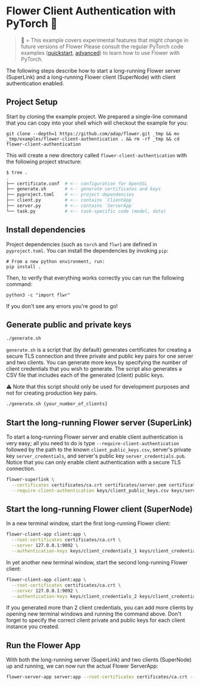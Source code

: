 # Flower Client Authentication with PyTorch 🧪

> 🧪 = This example covers experimental features that might change in future versions of Flower
> Please consult the regular PyTorch code examples ([quickstart](https://github.com/adap/flower/tree/main/examples/quickstart-pytorch), [advanced](https://github.com/adap/flower/tree/main/examples/advanced-pytorch)) to learn how to use Flower with PyTorch.

The following steps describe how to start a long-running Flower server (SuperLink) and a long-running Flower client (SuperNode) with client authentication enabled.

## Project Setup

Start by cloning the example project. We prepared a single-line command that you can copy into your shell which will checkout the example for you:

```shell
git clone --depth=1 https://github.com/adap/flower.git _tmp && mv _tmp/examples/flower-client-authentication . && rm -rf _tmp && cd flower-client-authentication
```

This will create a new directory called `flower-client-authentication` with the following project structure:

```bash
$ tree .
.
├── certificate.conf  # <-- configuration for OpenSSL
├── generate.sh       # <-- generate certificates and keys
├── pyproject.toml    # <-- project dependencies
├── client.py         # <-- contains `ClientApp`
├── server.py         # <-- contains `ServerApp`
└── task.py           # <-- task-specific code (model, data)
```

## Install dependencies

Project dependencies (such as `torch` and `flwr`) are defined in `pyproject.toml`. You can install the dependencies by invoking `pip`:

```shell
# From a new python environment, run:
pip install .
```

Then, to verify that everything works correctly you can run the following command:

```shell
python3 -c "import flwr"
```

If you don't see any errors you're good to go!

## Generate public and private keys

```bash
./generate.sh
```

`generate.sh` is a script that (by default) generates certificates for creating a secure TLS connection
and three private and public key pairs for one server and two clients.
You can generate more keys by specifying the number of client credentials that you wish to generate.
The script also generates a CSV file that includes each of the generated (client) public keys.

⚠️ Note that this script should only be used for development purposes and not for creating production key pairs.

```bash
./generate.sh {your_number_of_clients}
```

## Start the long-running Flower server (SuperLink)

To start a long-running Flower server and enable client authentication is very easy; all you need to do is type
`--require-client-authentication` followed by the path to the known `client_public_keys.csv`, server's private key
`server_credentials`, and server's public key `server_credentials.pub`. Notice that you can only enable client
authentication with a secure TLS connection.

```bash
flower-superlink \
  --certificates certificates/ca.crt certificates/server.pem certificates/server.key \
  --require-client-authentication keys/client_public_keys.csv keys/server_credentials keys/server_credentials.pub
```

## Start the long-running Flower client (SuperNode)

In a new terminal window, start the first long-running Flower client:

```bash
flower-client-app client:app \
  --root-certificates certificates/ca.crt \
  --server 127.0.0.1:9092 \
  --authentication-keys keys/client_credentials_1 keys/client_credentials_1.pub
```

In yet another new terminal window, start the second long-running Flower client:

```bash
flower-client-app client:app \
  --root-certificates certificates/ca.crt \
  --server 127.0.0.1:9092 \
  --authentication-keys keys/client_credentials_2 keys/client_credentials_2.pub
```

If you generated more than 2 client credentials, you can add more clients by opening new terminal windows and running the command
above. Don't forget to specify the correct client private and public keys for each client instance you created.

## Run the Flower App

With both the long-running server (SuperLink) and two clients (SuperNode) up and running, we can now run the actual Flower ServerApp:

```bash
flower-server-app server:app --root-certificates certificates/ca.crt --dir ./ --server 127.0.0.1:9091
```
